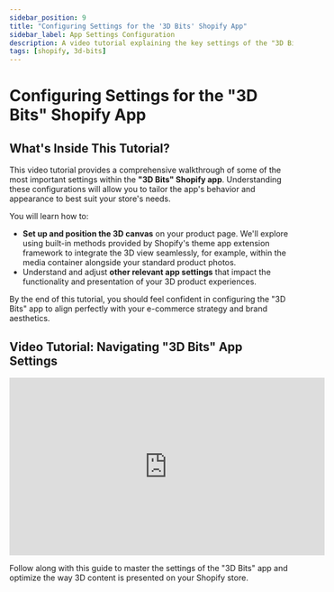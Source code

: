 ```yaml
---
sidebar_position: 9
title: "Configuring Settings for the '3D Bits' Shopify App"
sidebar_label: App Settings Configuration
description: A video tutorial explaining the key settings of the "3D Bits" Shopify app, including how to position the 3D canvas on your product page and other relevant configurations.
tags: [shopify, 3d-bits]
---
```


# Configuring Settings for the "3D Bits" Shopify App

## What's Inside This Tutorial?

This video tutorial provides a comprehensive walkthrough of some of the most important settings within the **"3D Bits" Shopify app**. Understanding these configurations will allow you to tailor the app's behavior and appearance to best suit your store's needs.

You will learn how to:
*   **Set up and position the 3D canvas** on your product page. We'll explore using built-in methods provided by Shopify's theme app extension framework to integrate the 3D view seamlessly, for example, within the media container alongside your standard product photos.
*   Understand and adjust **other relevant app settings** that impact the functionality and presentation of your 3D product experiences.

By the end of this tutorial, you should feel confident in configuring the "3D Bits" app to align perfectly with your e-commerce strategy and brand aesthetics.

## Video Tutorial: Navigating "3D Bits" App Settings

<div class="responsive-video-container">
  <iframe 
    width="560" 
    height="315" 
    src="https://www.youtube.com/embed/BAA-qDBxCAk?si=bdkTOh-Q9SDYdP_Q" 
    title="Configuring Settings for the 3D Bits Shopify App" 
    frameborder="0" 
    allow="accelerometer; autoplay; clipboard-write; encrypted-media; gyroscope; picture-in-picture; web-share" 
    allowfullscreen>
  </iframe>
</div>

Follow along with this guide to master the settings of the "3D Bits" app and optimize the way 3D content is presented on your Shopify store.